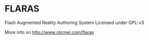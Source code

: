 FLARAS
======

Flash Augmented Reality Authoring System
Licensed under GPL-v3

More info on http://www.ckirner.com/flaras